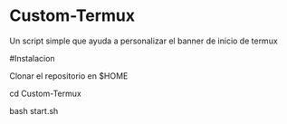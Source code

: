 # Custom-Termux

Un script simple que ayuda a personalizar el banner de inicio de termux

#Instalacion

Clonar el repositorio en $HOME 

cd Custom-Termux 

bash start.sh
